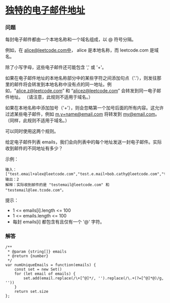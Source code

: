 # [独特的电子邮件地址](https://leetcode-cn.com/problems/unique-email-addresses)

### 问题

每封电子邮件都由一个本地名称和一个域名组成，以 @ 符号分隔。

例如，在 alice@leetcode.com中， alice 是本地名称，而 leetcode.com 是域名。

除了小写字母，这些电子邮件还可能包含 ',' 或 '+'。

如果在电子邮件地址的本地名称部分中的某些字符之间添加句点（'.'），则发往那里的邮件将会转发到本地名称中没有点的同一地址。例如，"alice.z@leetcode.com” 和 “alicez@leetcode.com” 会转发到同一电子邮件地址。 （请注意，此规则不适用于域名。）

如果在本地名称中添加加号（'+'），则会忽略第一个加号后面的所有内容。这允许过滤某些电子邮件，例如 m.y+name@email.com 将转发到 my@email.com。 （同样，此规则不适用于域名。）

可以同时使用这两个规则。

给定电子邮件列表 emails，我们会向列表中的每个地址发送一封电子邮件。实际收到邮件的不同地址有多少？



示例：

```
输入：["test.email+alex@leetcode.com","test.e.mail+bob.cathy@leetcode.com","testemail+david@lee.tcode.com"]
输出：2
解释：实际收到邮件的是 "testemail@leetcode.com" 和 "testemail@lee.tcode.com"。
```


提示：

* 1 <= emails[i].length <= 100
* 1 <= emails.length <= 100
* 每封 emails[i] 都包含有且仅有一个 '@' 字符。

### 解答

```
/**
 * @param {string[]} emails
 * @return {number}
 */
var numUniqueEmails = function(emails) {
    const set = new Set()
    for (let email of emails) {
        set.add(email.replace(/\+[^@]*/, '').replace(/\.+(?=[^@]*@)/g, ''))
    }
    return set.size
};
```
